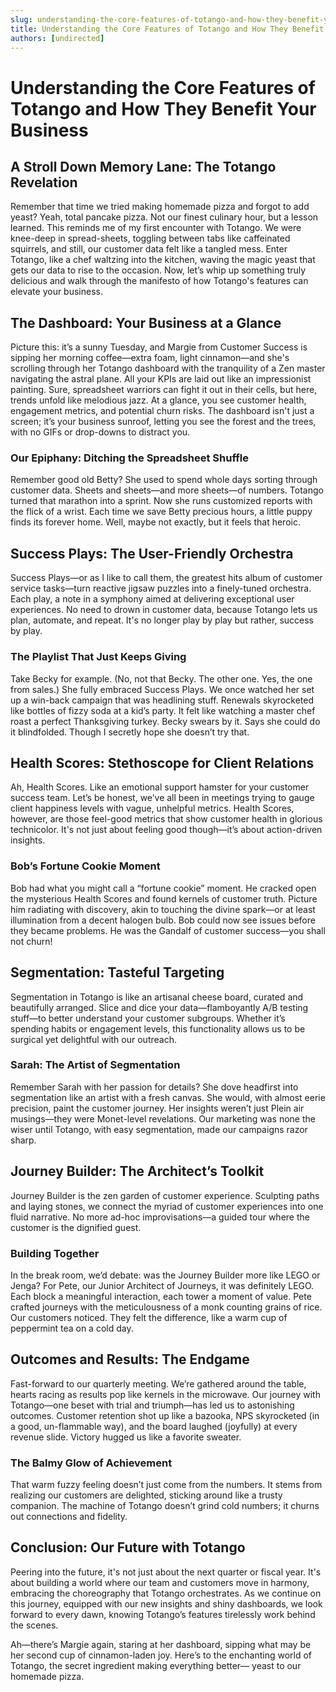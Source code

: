 ```yaml
---
slug: understanding-the-core-features-of-totango-and-how-they-benefit-your-business
title: Understanding the Core Features of Totango and How They Benefit Your Business
authors: [undirected]
---
```



# Understanding the Core Features of Totango and How They Benefit Your Business

## A Stroll Down Memory Lane: The Totango Revelation

Remember that time we tried making homemade pizza and forgot to add yeast? Yeah, total pancake pizza. Not our finest culinary hour, but a lesson learned. This reminds me of my first encounter with Totango. We were knee-deep in spread-sheets, toggling between tabs like caffeinated squirrels, and still, our customer data felt like a tangled mess. Enter Totango, like a chef waltzing into the kitchen, waving the magic yeast that gets our data to rise to the occasion. Now, let’s whip up something truly delicious and walk through the manifesto of how Totango's features can elevate your business.

## The Dashboard: Your Business at a Glance

Picture this: it’s a sunny Tuesday, and Margie from Customer Success is sipping her morning coffee—extra foam, light cinnamon—and she's scrolling through her Totango dashboard with the tranquility of a Zen master navigating the astral plane. All your KPIs are laid out like an impressionist painting. Sure, spreadsheet warriors can fight it out in their cells, but here, trends unfold like melodious jazz. At a glance, you see customer health, engagement metrics, and potential churn risks. The dashboard isn't just a screen; it’s your business sunroof, letting you see the forest and the trees, with no GIFs or drop-downs to distract you.

### Our Epiphany: Ditching the Spreadsheet Shuffle

Remember good old Betty? She used to spend whole days sorting through customer data. Sheets and sheets—and more sheets—of numbers. Totango turned that marathon into a sprint. Now she runs customized reports with the flick of a wrist. Each time we save Betty precious hours, a little puppy finds its forever home. Well, maybe not exactly, but it feels that heroic.

## Success Plays: The User-Friendly Orchestra

Success Plays—or as I like to call them, the greatest hits album of customer service tasks—turn reactive jigsaw puzzles into a finely-tuned orchestra. Each play, a note in a symphony aimed at delivering exceptional user experiences. No need to drown in customer data, because Totango lets us plan, automate, and repeat. It's no longer play by play but rather, success by play.

### The Playlist That Just Keeps Giving

Take Becky for example. (No, not that Becky. The other one. Yes, the one from sales.) She fully embraced Success Plays. We once watched her set up a win-back campaign that was headlining stuff. Renewals skyrocketed like bottles of fizzy soda at a kid’s party. It felt like watching a master chef roast a perfect Thanksgiving turkey. Becky swears by it. Says she could do it blindfolded. Though I secretly hope she doesn’t try that.

## Health Scores: Stethoscope for Client Relations

Ah, Health Scores. Like an emotional support hamster for your customer success team. Let’s be honest, we’ve all been in meetings trying to gauge client happiness levels with vague, unhelpful metrics. Health Scores, however, are those feel-good metrics that show customer health in glorious technicolor. It's not just about feeling good though—it’s about action-driven insights.

### Bob’s Fortune Cookie Moment

Bob had what you might call a “fortune cookie” moment. He cracked open the mysterious Health Scores and found kernels of customer truth. Picture him radiating with discovery, akin to touching the divine spark—or at least illumination from a decent halogen bulb. Bob could now see issues before they became problems. He was the Gandalf of customer success—you shall not churn!

## Segmentation: Tasteful Targeting

Segmentation in Totango is like an artisanal cheese board, curated and beautifully arranged. Slice and dice your data—flamboyantly A/B testing stuff—to better understand your customer subgroups. Whether it’s spending habits or engagement levels, this functionality allows us to be surgical yet delightful with our outreach.

### Sarah: The Artist of Segmentation

Remember Sarah with her passion for details? She dove headfirst into segmentation like an artist with a fresh canvas. She would, with almost eerie precision, paint the customer journey. Her insights weren’t just Plein air musings—they were Monet-level revelations. Our marketing was none the wiser until Totango, with easy segmentation, made our campaigns razor sharp.

## Journey Builder: The Architect’s Toolkit

Journey Builder is the zen garden of customer experience. Sculpting paths and laying stones, we connect the myriad of customer experiences into one fluid narrative. No more ad-hoc improvisations—a guided tour where the customer is the dignified guest. 

### Building Together 

In the break room, we’d debate: was the Journey Builder more like LEGO or Jenga? For Pete, our Junior Architect of Journeys, it was definitely LEGO. Each block a meaningful interaction, each tower a moment of value. Pete crafted journeys with the meticulousness of a monk counting grains of rice. Our customers noticed. They felt the difference, like a warm cup of peppermint tea on a cold day.

## Outcomes and Results: The Endgame

Fast-forward to our quarterly meeting. We’re gathered around the table, hearts racing as results pop like kernels in the microwave. Our journey with Totango—one beset with trial and triumph—has led us to astonishing outcomes. Customer retention shot up like a bazooka, NPS skyrocketed (in a good, un-flammable way), and the board laughed (joyfully) at every revenue slide. Victory hugged us like a favorite sweater.

### The Balmy Glow of Achievement

That warm fuzzy feeling doesn’t just come from the numbers. It stems from realizing our customers are delighted, sticking around like a trusty companion. The machine of Totango doesn’t grind cold numbers; it churns out connections and fidelity.

## Conclusion: Our Future with Totango

Peering into the future, it's not just about the next quarter or fiscal year. It's about building a world where our team and customers move in harmony, embracing the choreography that Totango orchestrates. As we continue on this journey, equipped with our new insights and shiny dashboards, we look forward to every dawn, knowing Totango’s features tirelessly work behind the scenes.

Ah—there’s Margie again, staring at her dashboard, sipping what may be her second cup of cinnamon-laden joy. Here’s to the enchanting world of Totango, the secret ingredient making everything better— yeast to our homemade pizza.